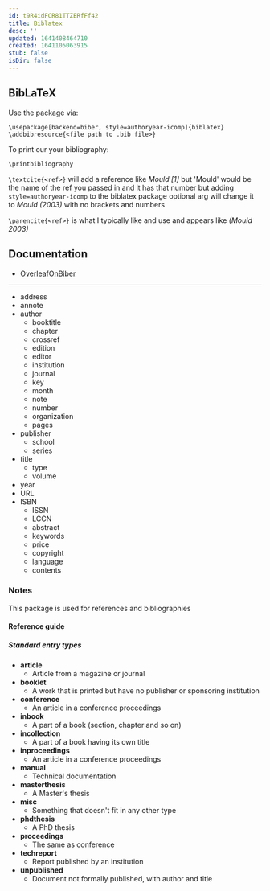 ```yaml
---
id: t9R4idFCR81TTZERfFf42
title: Biblatex
desc: ''
updated: 1641408464710
created: 1641105063915
stub: false
isDir: false
---
```


## BibLaTeX

Use the package via:

`\usepackage[backend=biber, style=authoryear-icomp]{biblatex}`
`\addbibresource{<file path to .bib file>}`

To print our your bibliography:

`\printbibliography`

`\textcite{<ref>}` will add a reference like _Mould [1]_ but 'Mould' would be the name of the ref you passed in and it has that number but adding `style=authoryear-icomp` to the biblatex package optional arg will change it to _Mould (2003)_ with no brackets and numbers

`\parencite{<ref>}` is what I typically like and use and appears like _(Mould 2003)_

## Documentation

- [OverleafOnBiber](https://www.overleaf.com/learn/latex/Bibliography_management_with_bibtex)

---

- address
- annote
- author
  - booktitle
  - chapter
  - crossref
  - edition
  - editor
  - institution
  - journal
  - key
  - month
  - note
  - number
  - organization
  - pages
- publisher
  - school
  - series
- title
  - type
  - volume
- year
- URL
- ISBN
  - ISSN
  - LCCN
  - abstract
  - keywords
  - price
  - copyright
  - language
  - contents

### Notes

This package is used for references and bibliographies

#### Reference guide

##### Standard entry types

- **article**
  - Article from a magazine or journal
- **booklet**
  - A work that is printed but have no publisher or sponsoring institution
- **conference**
  - An article in a conference proceedings
- **inbook**
  - A part of a book (section, chapter and so on)
- **incollection**
  - A part of a book having its own title
- **inproceedings**
  - An article in a conference proceedings
- **manual**
  - Technical documentation
- **masterthesis**
  - A Master's thesis
- **misc**
  - Something that doesn't fit in any other type
- **phdthesis**
  - A PhD thesis
- **proceedings**
  - The same as conference
- **techreport**
  - Report published by an institution
- **unpublished**
  - Document not formally published, with author and title
